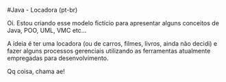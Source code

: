 #Java - Locadora (pt-br)

Oi. Estou criando esse modelo fictício para apresentar alguns conceitos de Java, POO, UML, VMC etc...

A ídeia é ter uma locadora (ou de carros, filmes, livros, ainda não decidi) e fazer alguns processos gerenciais utilizando as ferramentas atualmente empregadas para desenvolvimento.

Qq coisa, chama ae!
